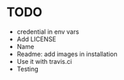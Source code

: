 # TODO

- credential in env vars
- Add LICENSE
- Name
- Readme: add images in installation
- Use it with travis.ci 
- Testing

